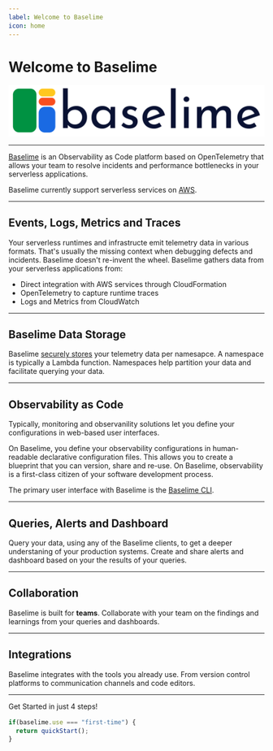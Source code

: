 ```yaml
---
label: Welcome to Baselime
icon: home
---
```

# Welcome to Baselime

![](./assets/images/logo-wide.svg)

---

[Baselime](https://baselime.io) is an Observability as Code platform based on OpenTelemetry that allows your team to resolve incidents and performance bottlenecks in your serverless applications.

Baselime currently support serverless services on [AWS](https://aws.amazon.com/).

---
## Events, Logs, Metrics and Traces

Your serverless runtimes and infrastructe emit telemetry data in various formats. That's usually the missing context when debugging defects and incidents. Baselime doesn't re-invent the wheel. Baselime gathers data from your serverless applications from:
- Direct integration with AWS services through CloudFormation
- OpenTelemetry to capture runtime traces
- Logs and Metrics from CloudWatch

---

## Baselime Data Storage

Baselime [securely stores](../docs/security/overview.md) your telemetry data per namesapce. A namespace is typically a Lambda function. Namespaces help partition your data and facilitate querying your data.

---

## Observability as Code

Typically, monitoring and observanility solutions let you define your configurations in web-based user interfaces.

On Baselime, you define your observability configurations in human-readable declarative configuration files. This allows you to create a blueprint that you can version, share and re-use. On Baselime, observability is a first-class citizen of your software development process.

The primary user interface with Baselime is the [Baselime CLI](../docs/cli/install.md).

---

## Queries, Alerts and Dashboard

Query your data, using any of the Baselime clients, to get a deeper understaning of your production systems. Create and share alerts and dashboard based on your the results of your queries.

---

## Collaboration

Baselime is built for **teams**. Collaborate with your team on the findings and learnings from your queries and dashboards.

---

## Integrations

Baselime integrates with the tools you already use. From version control platforms to communication channels and code editors.

---

Get Started in just 4 steps!

```ts
if(baselime.use === "first-time") {
  return quickStart();
}
```

